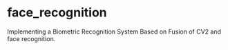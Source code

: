 # face_recognition

Implementing a Biometric Recognition System Based on Fusion of CV2 and face recognition.
